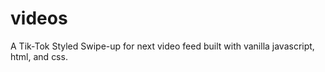 # videos
A Tik-Tok Styled Swipe-up for next video feed built with vanilla javascript, html, and css.
